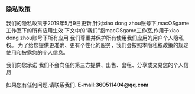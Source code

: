 ### 隐私政策

我们的隐私政策于2019年5月9日更新,针对xiao dong zhou账号下,macOSgame工作室下的所有应用生效
下文中的“我们”指macOSgame工作室,作用于xiao dong zhou账号下所有应用
我们尊重并保护所有使用我们应用的用户个人隐私权。
为了给您提供更准确、更有个性化的服务，我们会按照本隐私权政策的规定使用和披露您的个人信息。

我们向您承诺
我们不会向任何第三方提供、出售、出租、分享或交易您的个人信息

如果您有任何问题,请联系我们. 
__E-mail:360511404@qq.com__

